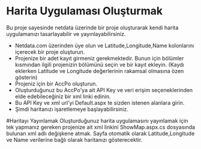 # Harita Uygulaması Oluşturmak

Bu proje sayesinde netdata üzerinde bir proje oluşturarak kendi harita uygulamanızı tasarlayabilir ve yayınlayabilirsiniz.

- Netdata.com üzerinden üye olun ve Latitude,Longitude,Name kolonlarını içerecek bir proje oluşturun.
- Projenize bir adet kayıt girmeniz gerekmektedir. Bunun için bölümler kısmından ilgili projenizin bölümünü seçin ve bir kayıt ekleyin. (Kaydı eklerken Latitude ve Longitude değerlerinin rakamsal olmasına özen gösterin)
- Projeniz için bir AccPo oluşturun.
- Oluşturduğunuz bu AccPo'ya ait API Key ve veri erişim seçeneklerinden elde edebileceğiniz bir xml linki edinin.
- Bu API Key ve xml url'yi Default.aspx te sizden istenen alanlara girin.
- Şimdi haritanızı işaretlemeye başlayabilirsiniz.

#Haritayı Yayınlamak
Oluşturduğunuz harita uygulamasını yayınlamak için tek yapmanız gereken projenize ait xml linkini ShowMap.aspx.cs dosyasında bulunan xml adlı değişkene atmak. Sayfa otomatik olarak Latitude,Longitude ve Name verilerine bağlı olarak haritanızı gösterecektir.
